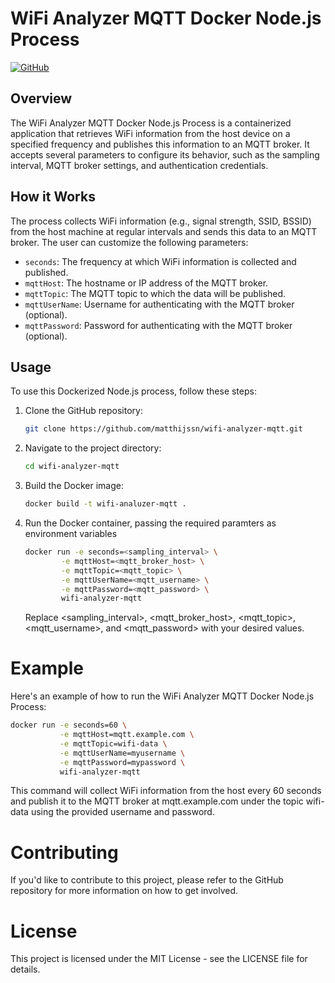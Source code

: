 # WiFi Analyzer MQTT Docker Node.js Process

[![GitHub](https://img.shields.io/badge/GitHub-Repository-blue.svg)](https://github.com/matthijssn/wifi-analyzer-mqtt.git)

## Overview

The WiFi Analyzer MQTT Docker Node.js Process is a containerized application that retrieves WiFi information from the host device on a specified frequency and publishes this information to an MQTT broker. It accepts several parameters to configure its behavior, such as the sampling interval, MQTT broker settings, and authentication credentials.

## How it Works

The process collects WiFi information (e.g., signal strength, SSID, BSSID) from the host machine at regular intervals and sends this data to an MQTT broker. The user can customize the following parameters:

- `seconds`: The frequency at which WiFi information is collected and published.
- `mqttHost`: The hostname or IP address of the MQTT broker.
- `mqttTopic`: The MQTT topic to which the data will be published.
- `mqttUserName`: Username for authenticating with the MQTT broker (optional).
- `mqttPassword`: Password for authenticating with the MQTT broker (optional).

## Usage

To use this Dockerized Node.js process, follow these steps:

1. Clone the GitHub repository:
   ```sh
   git clone https://github.com/matthijssn/wifi-analyzer-mqtt.git

2. Navigate to the project directory:
   ```sh
   cd wifi-analyzer-mqtt

3. Build the Docker image:
   ```sh
   docker build -t wifi-analuzer-mqtt .

4. Run the Docker container, passing the required paramters as environment variables
   ```sh
   docker run -e seconds=<sampling_interval> \
           -e mqttHost=<mqtt_broker_host> \
           -e mqttTopic=<mqtt_topic> \
           -e mqttUserName=<mqtt_username> \
           -e mqttPassword=<mqtt_password> \
           wifi-analyzer-mqtt    
    ```           
   Replace <sampling_interval>, <mqtt_broker_host>, <mqtt_topic>, <mqtt_username>, and <mqtt_password> with your desired values.



# Example
Here's an example of how to run the WiFi Analyzer MQTT Docker Node.js Process:

```sh
docker run -e seconds=60 \
           -e mqttHost=mqtt.example.com \
           -e mqttTopic=wifi-data \
           -e mqttUserName=myusername \
           -e mqttPassword=mypassword \
           wifi-analyzer-mqtt
```           
This command will collect WiFi information from the host every 60 seconds and publish it to the MQTT broker at mqtt.example.com under the topic wifi-data using the provided username and password.


# Contributing
If you'd like to contribute to this project, please refer to the GitHub repository for more information on how to get involved.

# License
This project is licensed under the MIT License - see the LICENSE file for details.